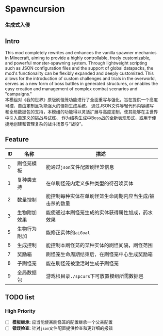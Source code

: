 # Spawncursion
### 生成式入侵

## Intro
This mod completely rewrites and enhances the vanilla spawner mechanics in Minecraft, 
aiming to provide a highly controllable, freely customizable, and powerful monster-spawning system. 
Through lightweight scripting such as JSON configuration files and the support of global datapacks, 
the mod's functionality can be flexibly expanded and deeply customized. This allows for the introduction 
of custom challenges and trials in the overworld, serves as a new form of boss battles in generated 
structures, or enables the easy creation and management of complex combat scenarios and "campaigns."
<br>
本模组对《我的世界》原版刷怪笼功能进行了全面重写与强化，旨在提供一个高度可控、自由定制且功能强大的怪物生成系统。
通过JSON文件等轻代码内容编写和全局数据包的支持，本模组的功能得以灵活扩展与高度定制，使其能够在主世界中引入自定义的挑战与试炼、
作为结构生成中Boss战的全新表现形式，或用于便捷地创建和管理复杂的战斗场景与“战役”。

## Feature
| ID | 名称     | 描述                           |
|----|--------|------------------------------|
| 0  | 刷怪笼模板  | 能通过`json`文件配置刷怪笼信息           |
| 1  | 复种类支持  | 在单刷怪笼内定义多种类型的待召唤实体           |
| 2  | 数量控制   | 能控制每种实体在单刷怪笼生命周期内应当生成/被击杀的数量 |
| 3  | 生物附加效果 | 能使通过本刷怪笼生成的实体获得属性加成，药水效果     |
| 5  | 生物行为附加 | 能修正实体的`aiGoal`               |
| 6  | 生成控制   | 能控制本刷怪笼的某种实体的刷怪间隔，刷怪范围       |
| 7  | 奖励箱    | 刷怪笼生命周期结束后，在刷怪笼中心生成奖励箱       |
| 8  | 子刷怪笼   | 能在刷怪笼被激活时生成子刷怪笼              |
| 9  | 全局数据包  | 游戏根目录`./spcurs`下可放置模组所需数据包   |

## TODO list

### High Priority
- [ ] **模板继承:** 应当能使某刷怪笼的配置继承一个父亲配置
- [ ] **错误检查:** 针对`json`文件配置提供检查和更详细的报错